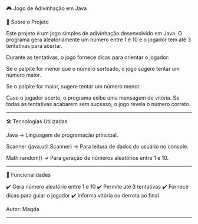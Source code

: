 🎮 Jogo de Adivinhação em Java
 
📌 Sobre o Projeto
 
Este projeto é um jogo simples de adivinhação desenvolvido em Java.
O programa gera aleatoriamente um número entre 1 e 10 e o jogador tem até 3 tentativas para acertar.
 
Durante as tentativas, o jogo fornece dicas para orientar o jogador:
 
Se o palpite for menor que o número sorteado, o jogo sugere tentar um número maior.
 
Se o palpite for maior, sugere tentar um número menor.
 
 
Caso o jogador acerte, o programa exibe uma mensagem de vitória.
Se todas as tentativas acabarem sem sucesso, o jogo revela o número correto.
 
 
---
 
🛠️ Tecnologias Utilizadas
 
Java → Linguagem de programação principal.
 
Scanner (java.util.Scanner) → Para leitura de dados do usuário no console.
 
Math.random() → Para geração de números aleatórios entre 1 e 10.
 
 
 
---
 
🚀 Funcionalidades
 
✔️ Gera número aleatório entre 1 e 10
✔️ Permite até 3 tentativas
✔️ Fornece dicas para guiar o jogador
✔️ Informa vitória ou derrota ao final
 
 
Autor: Magda

---
